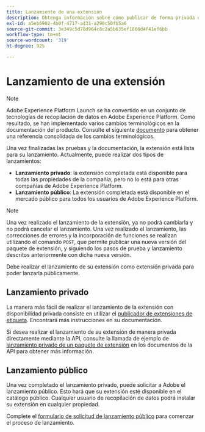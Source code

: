 ```yaml
---
title: Lanzamiento de una extensión
description: Obtenga información sobre cómo publicar de forma privada o pública una extensión de etiqueta en Adobe Experience Platform.
exl-id: a5eb6902-4b0f-4717-a431-a290c50fb5a6
source-git-commit: 3e349c5d78d964c8c2a5b635ef1866d4f41ef6bb
workflow-type: tm+mt
source-wordcount: '319'
ht-degree: 92%

---
```


# Lanzamiento de una extensión

>[!NOTE]
>
>Adobe Experience Platform Launch se ha convertido en un conjunto de tecnologías de recopilación de datos en Adobe Experience Platform. Como resultado, se han implementado varios cambios terminológicos en la documentación del producto. Consulte el siguiente [documento](../../term-updates.md) para obtener una referencia consolidada de los cambios terminológicos.

Una vez finalizadas las pruebas y la documentación, la extensión está lista para su lanzamiento. Actualmente, puede realizar dos tipos de lanzamientos:

- **Lanzamiento privado**: la extensión completada está disponible para todas las propiedades de la compañía, pero no lo está para otras compañías de Adobe Experience Platform.
- **Lanzamiento público**: La extensión completada está disponible en el mercado público para todos los usuarios de Adobe Experience Platform.

>[!NOTE]
>
>Una vez realizado el lanzamiento de la extensión, ya no podrá cambiarla y no podrá cancelar el lanzamiento.  Una vez realizado el lanzamiento, las correcciones de errores y la incorporación de funciones se realizan utilizando el comando `POST`, que permite publicar una nueva versión del paquete de extensión, y siguiendo los pasos de prueba y lanzamiento descritos anteriormente con dicha nueva versión.

Debe realizar el lanzamiento de su extensión como extensión privada para poder lanzarla públicamente.

## Lanzamiento privado

La manera más fácil de realizar el lanzamiento de la extensión con disponibilidad privada consiste en utilizar el [publicador de extensiones de etiqueta](https://www.npmjs.com/package/@adobe/reactor-releaser). Encontrará más instrucciones en su documentación.

Si desea realizar el lanzamiento de su extensión de manera privada directamente mediante la API, consulte la llamada de ejemplo de [lanzamiento privado de un paquete de extensión](https://developer.adobelaunch.com/api/reference/1.0/extension_packages/release_private/) en los documentos de la API para obtener más información.

## Lanzamiento público

Una vez completado el lanzamiento privado, puede solicitar a Adobe el lanzamiento público. Esto hará que su extensión esté disponible en el catálogo público. Cualquier usuario de recopilación de datos podrá instalar su extensión en cualquier propiedad.

Complete el [formulario de solicitud de lanzamiento público](https://www.feedbackprogram.adobe.com/c/r/DCExtensionReleaseRequest) para comenzar el proceso de lanzamiento.
